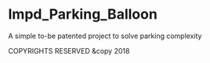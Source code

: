 # Impd_Parking_Balloon
A simple to-be patented project to solve parking complexity





COPYRIGHTS RESERVED &copy 2018 
